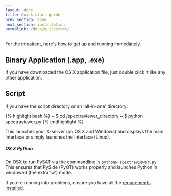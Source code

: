 ```yaml
---
layout: docs
title: Quick-start guide
prev_section: home
next_section: installation
permalink: /docs/quickstart/
---
```


For the impatient, here's how to get up and running immediately.

## Binary Application (.app, .exe)

If you have downloaded the OS X application file, just double click it like any other application.

## Script
If you have the script directory or an 'all-in-one' directory:

{% highlight bash %}
~ $ cd /spectraviewer_directory 
~ $ python spectraviewer.py
{% endhighlight %}

This launches your X-server (on OS X and Windows) and displays the main interface or simply launches the interface (Linux).

<div class="note info">
  <h5>OS X Python</h5>
  <p>On OSX to run PySAT via the commandline is <code>pythonw spectraviewer.py</code>.  This ensures that PySide (PyQT) works properly and launches Python in windowed (the extra 'w') mode.</p>
</div>

If you're running into problems, ensure you have all the [requirements installed][Installation].

[Installation]: /docs/installation/

